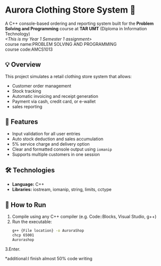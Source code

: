 # Aurora Clothing Store System 👕
A C++ console-based ordering and reporting system built for the **Problem Solving and Programming** course at **TAR UMT** (Diploma in Information Technology)  
_<This is my Year 1 Semester 1 assignment>_  
course name:PROBLEM SOLVING AND PROGRAMMING  
course code:AMCS1013

## 💡 Overview
This project simulates a retail clothing store system that allows:
- Customer order management
- Stock tracking
- Automatic invoicing and receipt generation
- Payment via cash, credit card, or e-wallet
- sales reporting

## 🧩 Features
- Input validation for all user entries
- Auto stock deduction and sales accumulation
- 5% service charge and delivery option
- Clear and formatted console output using `iomanip`
- Supports multiple customers in one session

## 🛠️ Technologies
- **Language:** C++  
- **Libraries:** iostream, iomanip, string, limits, cctype

## 🧾 How to Run
1. Compile using any C++ compiler (e.g. Code::Blocks, Visual Studio, g++)  
2. Run the executable:
   ```bash
   g++ {File location} -o AuroraShop
   chcp 65001
   Aurorashop
3.Enter.  

*additional:I finish almost 50% code writing

   
